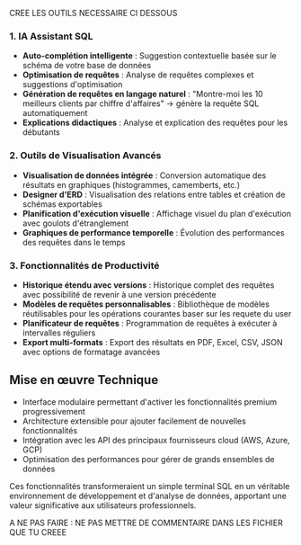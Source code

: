 CREE LES OUTILS NECESSAIRE CI DESSOUS

### 1. IA Assistant SQL

- **Auto-complétion intelligente** : Suggestion contextuelle basée sur le schéma de votre base de données
- **Optimisation de requêtes** : Analyse de requêtes complexes et suggestions d'optimisation
- **Génération de requêtes en langage naturel** : "Montre-moi les 10 meilleurs clients par chiffre d'affaires" → génère la requête SQL automatiquement
- **Explications didactiques** : Analyse et explication des requêtes pour les débutants

### 2. Outils de Visualisation Avancés

- **Visualisation de données intégrée** : Conversion automatique des résultats en graphiques (histogrammes, camemberts, etc.)
- **Designer d'ERD** : Visualisation des relations entre tables et création de schémas exportables
- **Planification d'exécution visuelle** : Affichage visuel du plan d'exécution avec goulots d'étranglement
- **Graphiques de performance temporelle** : Évolution des performances des requêtes dans le temps

### 3. Fonctionnalités de Productivité

- **Historique étendu avec versions** : Historique complet des requêtes avec possibilité de revenir à une version précédente
- **Modèles de requêtes personnalisables** : Bibliothèque de modèles réutilisables pour les opérations courantes baser sur les requete du user 
- **Planificateur de requêtes** : Programmation de requêtes à exécuter à intervalles réguliers
- **Export multi-formats** : Export des résultats en PDF, Excel, CSV, JSON avec options de formatage avancées


## Mise en œuvre Technique

- Interface modulaire permettant d'activer les fonctionnalités premium progressivement
- Architecture extensible pour ajouter facilement de nouvelles fonctionnalités
- Intégration avec les API des principaux fournisseurs cloud (AWS, Azure, GCP)
- Optimisation des performances pour gérer de grands ensembles de données

Ces fonctionnalités transformeraient un simple terminal SQL en un véritable environnement de développement et d'analyse de données, apportant une valeur significative aux utilisateurs professionnels.

A NE PAS FAIRE : NE PAS METTRE DE COMMENTAIRE DANS LES FICHIER QUE TU CREEE

